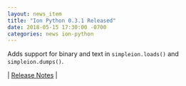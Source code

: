 ```yaml
---
layout: news_item
title: "Ion Python 0.3.1 Released"
date: 2018-05-15 17:30:00 -0700
categories: news ion-python
---
```

Adds support for binary and text in `simpleion.loads()` and `simpleion.dumps()`.

| [Release Notes](https://github.com/amzn/ion-python/releases/tag/v0.3.1) |
